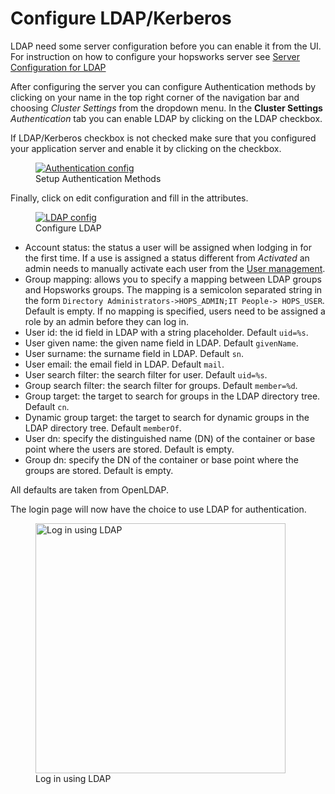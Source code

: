 # Configure LDAP/Kerberos

LDAP need some server configuration before you can enable it from the UI. For instruction on how to 
configure your hopsworks server see 
[Server Configuration for LDAP](./configure-server.md#server-configuration-for-ldap)

After configuring the server you can configure Authentication methods by clicking on your name in the top right 
corner of the navigation bar and choosing *Cluster Settings* from the dropdown menu.
In the **Cluster Settings** _Authentication_ tab you can enable LDAP by clicking on the LDAP checkbox.

If LDAP/Kerberos checkbox is not checked make sure that you configured your application server and enable it by 
clicking on the checkbox.

<figure>
  <a  href="../../../assets/images/admin/auth-config.png">
    <img src="../../../assets/images/admin/auth-config.png" alt="Authentication config" />
  </a>
  <figcaption>Setup Authentication Methods</figcaption>
</figure>

Finally, click on edit configuration and fill in the attributes.

<figure>
  <a  href="../../../assets/images/admin/ldap/configure-ldap.png">
    <img src="../../../assets/images/admin/ldap/configure-ldap.png" alt="LDAP config" />
  </a>
  <figcaption>Configure LDAP</figcaption>
</figure>

- Account status: the status a user will be assigned when lodging in for the first time. If a use is assigned a status 
  different from _Activated_ an admin needs to manually activate each user from the [User management](../user.md).
- Group mapping: allows you to specify a mapping between LDAP groups and Hopsworks groups. The mapping is a 
  semicolon separated string in the form ```Directory Administrators->HOPS_ADMIN;IT People-> HOPS_USER```. Default
  is empty. If no mapping is specified, users need to be assigned a role by an admin before they can log in.
- User id: the id field in LDAP with a string placeholder. Default ```uid=%s```.
- User given name: the given name field in LDAP. Default ```givenName```.
- User surname: the surname field in LDAP. Default ```sn```.
- User email: the email field in LDAP. Default ```mail```.
- User search filter: the search filter for user. Default ```uid=%s```.
- Group search filter: the search filter for groups. Default ```member=%d```.
- Group target: the target to search for groups in the LDAP directory tree. Default ```cn```.
- Dynamic group target: the target to search for dynamic groups in the LDAP directory tree. Default ```memberOf```.
- User dn: specify the distinguished name (DN) of the container or base point where the users are stored. Default is 
  empty. 
- Group dn: specify the DN of the container or base point where the groups are stored. Default is empty.

All defaults are taken from OpenLDAP.

The login page will now have the choice to use LDAP for authentication.
<figure>
  <a  href="../../../assets/images/admin/ldap/login-ldap.png">
    <img width="400px" src="../../../assets/images/admin/ldap/login-ldap.png" alt="Log in using LDAP" />
  </a>
  <figcaption>Log in using LDAP</figcaption>
</figure>
